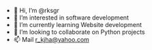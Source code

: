 - 👋 Hi, I’m @rksgr
- 👀 I’m interested in software development
- 🌱 I’m currently learning Website development
- 💞️ I’m looking to collaborate on Python projects
- 📫 Mail r_kjha@yahoo.com

<!---
rksgr/rksgr is a ✨ special ✨ repository because its `README.md` (this file) appears on your GitHub profile.
You can click the Preview link to take a look at your changes.
--->
